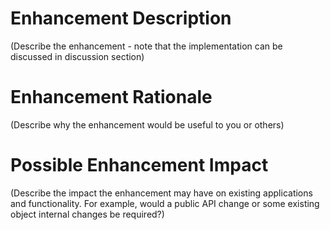 # Enhancement Description
(Describe the enhancement - note that the implementation can be discussed in discussion section)

# Enhancement Rationale
(Describe why the enhancement would be useful to you or others)

# Possible Enhancement Impact
(Describe the impact the enhancement may have on existing applications and functionality.
For example, would a public API change or some existing object internal changes be required?)

